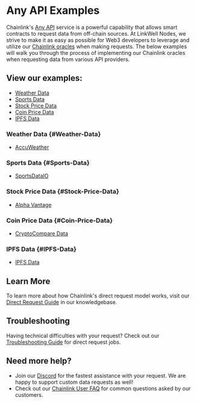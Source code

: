 # Any API Examples 
Chainlink's [Any API](https://docs.chain.link/any-api/introduction) service is a powerful capability that allows smart contracts to request data from off-chain sources. At LinkWell Nodes, we strive to make it as easy as possible for Web3 developers to leverage and utilize our [Chainlink oracles](https://chain.link/education/blockchain-oracles) when making requests. The below examples will walk you through the process of implementing our Chainlink oracles when requesting data from various API providers.

## View our examples:

* [Weather Data](#Weather-Data)
* [Sports Data](#Sports-Data)
* [Stock Price Data](#Stock-Price-Data)
* [Coin Price Data](#Coin-Price-Data)
* [IPFS Data](#IPFS-Data)

### Weather Data {#Weather-Data}
* [AccuWeather](/services/direct-request-jobs/examples/weather-data/AccuWeather.md)

### Sports Data {#Sports-Data}
* [SportsDataIO](/services/direct-request-jobs/examples/sports-data/SportsDataIO.md)

### Stock Price Data {#Stock-Price-Data}
* [Alpha Vantage](/services/direct-request-jobs/examples/stock-price-data/Alpha-Vantage.md)

### Coin Price Data {#Coin-Price-Data}
* [CryptoCompare Data](/services/direct-request-jobs/examples/coin-price-data/CryptoCompare.md)

### IPFS Data {#IPFS-Data}
* [IPFS Data](/services/direct-request-jobs/examples/ipfs-data/IPFS.md)

## Learn More

To learn more about how Chainlink's direct request model works, visit our [Direct Request Guide](/knowledgebase/Direct-Request-Guide) in our knowledgebase.

## Troubleshooting

Having technical difficulties with your request? Check out our [Troubleshooting Guide](/knowledgebase/Chainlink-Users-FAQ?id=direct-request-job-troubleshooting) for direct request jobs.

## Need more help?
* Join our [Discord](https://discord.gg/AJ66pRz4) for the fastest assistance with your request. We are happy to support custom data requests as well!
* Check out our [Chainlink User FAQ](/knowledgebase/Chainlink-Users-FAQ "FAQ - Chainlink Data Consumers") for common questions asked by our customers.